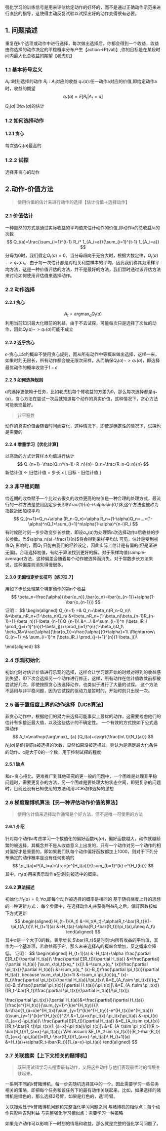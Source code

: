 强化学习的训练信号是用来评估给定动作的好坏的，而不是通过正确动作示范来进行直接的指导，这使得主动反复试验以试探出好的动作变得很有必要。
## 1. 问题描述
重复在k个选项或动作中进行选择，每次做出选择后，你都会得到一个收益，收益由你选择的动作决定的平稳概率分布产生【action->P(val)】,你的目标是在某段时间内最大化总收益的期望【老虎机】
### 1.1 基本符号定义
$A_t$:t时刻选择的动作
$R_t:A_t$对应的收益
$q_* (a)$:任一动作a对应的价值,即给定动作a时，收益的期望
$$q_* (a)=E[R_t | A_t=a]$$
$Q_t(a)$:对$q_* (a)$的估计
### 1.2 如何选择动作
#### 1.2.1 贪心
每次选$Q_t(a)$最高的
### 1.2.2 试探
选择非贪心的动作
## 2.动作-价值方法
> 使用价值的估计来进行动作的选择【估计价值->选择动作】

### 2.1 价值估计
一种自然的方式是通过实际收益的平均值来估计动作的价值,即动作a的总收益/a的次数
$$
Q_t(a)=\frac{\sum_{i=1}^{t-1} R_i* 1_{A_i=a}}{\sum_{i=1}^{t-1}  1_{A_i=a}}
$$
分母为0时，我们假定$Q_t(a)=0$，当分母趋向于无穷大时，根据大数定律，$Q_t(a)->q_* (a)$。
由于每一次估计都是对相关利益样本的平均，因此我们称其为采样平均方法，这是一种价值评估的方法，并不是最好的方法，我们暂时通过该评估方法来讨论如何使用评估值来选择动作。
### 2.2 动作选择
#### 2.2.1 贪心
$$
A_t=\mathop{\arg\max}_ {a} Q_t(a)
$$
利用当前知识最大化眼前的利益，由于不去试探，可能每次只是选择了次优的动作，因此$Q_t(a)->q_* (a)$可能不成立
#### 2.2.2 近乎贪心
$\epsilon$-贪心,以$\epsilon$的概率不使用贪心规则，而从所有动作中等概率做出选择，这样一来，如果时刻无限长，所有动作都会被无限次采样，从而确保$Q_t(a)->q_* (a)$，即选择最优动作的概率收敛于$1-\epsilon$
#### 2.2.3 如何选择规则
$\epsilon$的选择更依赖于任务，比如老虎机每个臂收益的方差为0，那么每次选择都是$q_* (a)$，贪心方法在尝试一次后就知道每个动作的真实价值，这种情况下，贪心方法可能表现最好。
>非平稳性

动作的真实价值会随着时间而变化，这种情况下，即使是确定性的情况下，试探也是需要的

#### 2.2.4 增量学习【优化计算】
以高效的方式计算样本均值进行估计
$$
Q_{n+1}=\frac{Q_n*(n-1)+R_n}{n}=Q_n+\frac{R_n-Q_n}{n}
$$
新估计值 <- 旧估计值 + 步长 x [ 目标 - 旧估计值 ]

### 2.3 非平稳问题
给近期的收益赋予一个比过去很久的收益更高的权值是一种合理的处理方式，最流行的一种方法是使用固定步长即$\frac{1}{n}->\alpha\in(0,1]$,这个方法也被称为指数近因加权平均
$$
Q_{n+1}=Q_n+\alpha (R_n-Q_n)=\alpha R_n+(1-\alpha)Q_n=...=(1-\alpha)^nQ_1+\sum_{i=1}^n\alpha(1-\alpha)^{n-i}R_i
$$
有时候随时刻一步步改变步长参数，即设$\alpha_n(a)$为处理第n次选择动作a后收益的步长参数。当$\alpha_n(a)=\frac{1}{n}$将会得到采样平均法
可见，估计是受到初值$Q_1$ 影响的，而$Q_1$ 只能由我们的经验设定，因此实际上估计是有偏的(但是渐进无偏)。合理选择初值，有助于算法找到更好的解。对于采样均值(sample-average)方法，这种偏差会随着每个动作被选择而消失。对于常数步长方法来说，这种偏差则消失得慢很多。
#### 2.3.0  无偏恒定步长技巧【练习2.7】
用如下步长处理某个特定动作的第n个收益
$$
\beta_n=\frac{\alpha}{\bar{o_n}},\bar{o_n}=\bar{o_{n-1}}+\alpha(1-\bar{o_{n-1}})
$$
证明：
$$
\begin{aligned}
Q_{n+1} =& Q_n+\beta_n(R_n-Q_n)\\
&=\beta_nR_n+(1-\beta_n)Q_n\\
&=\beta_nR_n+(1-\beta_n)\beta_{n-1}R_{n-1}+(1-\beta_n)(1-\beta_{n-1})Q_{n-1}\\
&=...\\
&=\sum_{i=1}^n (\beta_iR_i \prod_{j=i+1}^{n}(1-\beta_j))+\prod_{i=1}^{n}(1-\beta_i)Q_1\\
\beta_1&=\frac{\alpha}{\bar{o_1}}=\frac{\alpha}{0+\alpha}=1\\
\Rightarrow\\
Q_{n+1} =& \sum_{i=1}^n (\beta_iR_i \prod_{j=i+1}^{n}(1-\beta_j))\\

\end{aligned}
$$
### 2.4 乐观初始化
初始化时对估计价值进行乐观的选择，这样会让学习器开始的时候对得到的收益感到失望，即下次会选择另一个动作进行修正，这样，所有动作在估计值收敛前都被尝试好几次，即使按照贪心法选择动作，也类似于进行了大量的试探。
这个方法不适用与非平稳问题，因为它试探的驱动力是暂时的，开始时刻只出现一次。

### 2.5 基于置信度上界的动作选择【UCB算法】
非贪心动作中，根据他们的潜力来选择可能事实上最优的动作，这需要考虑他们的估计有多接近最大值，以及这些估计的不确定性。
一个有效的方式按如下公式选择动作
$$
A_t=\mathop{\arg\max}_ {a} [Q_t(a)+c\sqrt{\frac{In\ t}{N_t(a)}}
$$
$N_t(a)$是t时刻前a被选择的次数，显然如果没被选择过，则认为是满足最大化条件的动作。c是大于0的一个数，用于控制试探的程度

#### 2.5.1 缺点
和$\epsilon-$贪心相比，更难推广到其他研究的更一般的问题中，一个困难是处理非平稳问题时，需要更复杂的方法，另一个困难是要处理大的状态空间，即更复杂的问题时，目前还没有已知使用的方法利用UCB动作选择的思想

### 2.6 梯度赌博机算法【另一种评估动作价值的算法】
>使用估计值来选择动作通常是个好方法，但不是唯一可使用的方法

#### 2.6.1 介绍
针对每个动作a考虑学习一个数值化的偏好函数$H_t(a)$，偏好函数越大，动作就越频繁的被选择，其概念并不是从收益意义上出发的，只有一个动作对另一个动作的相对偏好才是重要的，即如果我们队每个动作偏好函数都加上1000，则对于下列分布确定的动作概率是没有任何影响的
$$
\pi_t(a)=P(A_t=a)=\frac{e^{H_t(a)}}{\sum_{b=1}^{k} e^{H_t(b)}}
$$
其中，$\pi_t(a)$用来表示动作a在t时刻被选中的概率。
#### 2.6.2 算法描述
初始化:$H_1(a)=0,\forall a$,即每个动作被选择的概率是相同的
基于随机梯度上升的思想的一种更新方式：
每个步骤中，在选择动作$A_t$并获得利益$R_t$之后，偏好函数按如下方式更新
$$
\begin{aligned}
H_{t+1}(A_t) &=H_t(A_t)+\alpha(R_t-\bar{R_t})(1-\pi_t(A_t))\\
H_{t+1}(a)   &=H_t(a)-\alpha(R_t-\bar{R_t})\pi_t(a),a\neq A_t\\
\end{aligned}
$$
其中$\alpha$是一个大于0的数，表示步长,$\bar{R_t}$是时刻t内所有收益的平均值，其作为一个基准项，若收益高于它，那么未来选择$A_t$的概率会增加，反之概率会降低。
证明：
$$
\begin{aligned}
H_{t+1}(a) &=H_t(a)+\alpha \frac{\partial E[R_t]}{\partial H_t(a)}\\
\frac{\partial E[R_t]}{\partial H_t(a)} &=\frac{\partial}{\partial H_t(a)} [\sum_x\pi_t(x)q_* (x)]\\
&=\sum_x(q_* (x))\frac{\partial \pi_t(x)}{\partial H_t(a)}\\
&=\sum_x(q_* (x)-B_t)\frac{\partial \pi_t(x)}{\partial H_t(a)} ,because \sum_x\pi_t(x)=1\\
&=\sum_x \pi_t(x)(q_* (x)-B_t)\frac{\partial \pi_t(x)}{\partial H_t(a)}/\pi_t(x)\\
&=E_{A_t\sim \pi_t(x)}[(q_* (x)-B_t)\frac{\partial \pi_t(x)}{\partial H_t(a)}/\pi_t(x)]\\
&=E_{A_t\sim \pi_t(x)}[(R_t-\bar{R_t})\frac{\partial \pi_t(x)}{\partial H_t(a)}/\pi_t(x)]\\

\frac{\partial \pi_t(x)}{\partial H_t(a)}&=\frac{\partial}{\partial H_t(a)}[\frac{e^{}H_t(x)}{\sum_{y=1}^{k}e^{H_t(y)}}]\\
&=\frac{1_{a=x}e^{H_t(x)}\sum_{y=1}^{k}e^{H_t(y)}-e^{H_t(x)}e^{H_t(a)}}{(\sum_{y=1}^{k}e^{H_t(y)})^2}\\
&=1_{a=x}\pi_t(x)-\pi_t(x)\pi_t(a)\\
&=\pi_t(x)(1_{a=x}-\pi_t(a))\\
\frac{\partial E[R_t]}{\partial H_t(a)} &=E_{A_t\sim \pi_t(x)}[(R_t-\bar{R_t})\pi_t(x)(1_{a=x}-\pi_t(a))/\pi_t(x)]\\
&=E_{A_t\sim \pi_t(x)}[(R_t-\bar{R_t})(1_{a=x}-\pi_t(a))]\\
We\ assum\ &E_{A_t\sim \pi_t(x)}[(R_t-\bar{R_t})(1_{a=x}-\pi_t(a))]=(R_t-\bar{R_t})(1_{a=x}-\pi_t(a))\\
H_{t+1}(a) &=H_t(a)+\alpha(R_t-\bar{R_t})(1_{a=x}-\pi_t(a))
\end{aligned}
$$


### 2.7 关联搜索【上下文相关的赌博机】
>既采用试错学习去搜索最有动作，又将这些动作与他们表现最优时的情境关联起来。

一系列不同的k臂赌博机，每一步先随机选择其中的一个。因此需要学习一些任务相关的策略，即把每个任务和该任务下的最有动作关联起来。比如，如果选择的赌博机是绿色的，那么选择2号臂，如果是红色的，选1号臂。

关联搜索处于k臂赌博机问题和完整强化学习问题之间
与赌博机的相似点：每个动作只影响吉时利益
与完整强化学习相似点：需要学习一种策略

如果允许动作可以影响下一时刻的情境和收益，那么就是完整的强化学习问题了。